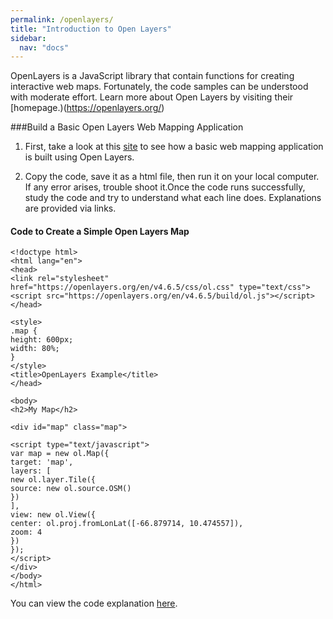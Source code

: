 ```yaml
---
permalink: /openlayers/
title: "Introduction to Open Layers"
sidebar:
  nav: "docs"
---
```



OpenLayers is a JavaScript library that contain functions for creating interactive web maps.  Fortunately, the code samples can be understood with moderate effort.  Learn more about Open Layers by visiting their [homepage.)(https://openlayers.org/)



###Build a Basic Open Layers Web Mapping Application

1. First, take a look at this [site](https://medium.com/attentive-ai/working-with-openlayers-4-part-1-creating-the-first-application-9ab27bbd7a62) to see how a basic web mapping application is built using Open Layers.


2. Copy the code, save it as a html file, then run it on your local computer.  If any error arises, trouble shoot it.Once the code runs successfully, study the code and try to understand what each line does. Explanations are provided via links.

 
#### Code to Create a Simple Open Layers Map

    <!doctype html>
    <html lang="en">
    <head>
    <link rel="stylesheet" href="https://openlayers.org/en/v4.6.5/css/ol.css" type="text/css">
    <script src="https://openlayers.org/en/v4.6.5/build/ol.js"></script>
    </head>

    <style>
    .map {
    height: 600px;
    width: 80%;
    }
    </style>
    <title>OpenLayers Example</title>
    </head>

    <body>
    <h2>My Map</h2>

    <div id="map" class="map">

    <script type="text/javascript">
    var map = new ol.Map({
    target: 'map',
    layers: [
    new ol.layer.Tile({
    source: new ol.source.OSM()
    })
    ],
    view: new ol.View({
    center: ol.proj.fromLonLat([-66.879714, 10.474557]),
    zoom: 4
    })
    });
    </script>
    </div>
    </body>
    </html>

You can view the code explanation [here](https://openlayers.org/en/latest/doc/quickstart.html).  
